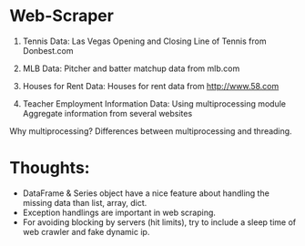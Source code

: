 # Web-Scraper

1. Tennis Data:
Las Vegas Opening and Closing Line of Tennis from Donbest.com

2. MLB Data:
Pitcher and batter matchup data from mlb.com

2. Houses for Rent Data:
Houses for rent data from http://www.58.com

4. Teacher Employment Information Data: Using multiprocessing module
Aggregate information from several websites

Why multiprocessing? Differences between multiprocessing and threading.

# Thoughts:
* DataFrame & Series object have a nice feature about handling the missing data than list, array, dict.
* Exception handlings are important in web scraping.
* For avoiding blocking by servers (hit limits), try to include a sleep time of web crawler and fake dynamic ip. 
